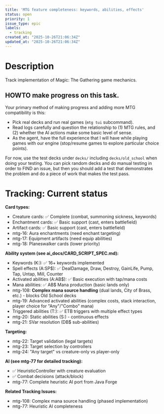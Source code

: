 ```yaml
---
title: 'MTG feature completeness: keywords, abilities, effects'
status: open
priority: 1
issue_type: epic
labels:
  - tracking
created_at: "2025-10-26T21:06:34Z"
updated_at: "2025-10-26T21:06:34Z"
---
```


# Description

Track implementation of Magic: The Gathering game mechanics.

## HOWTO make progress on this task.

Your primary method of making progress and adding more MTG compatibility is this:

* Pick real decks and run real games (`mtg tui` subcommand).
* Read logs carefully and question the relationship to (1) MTG rules, and (2)
  whether the AI actions make some basic level of sense.
* As the agent, have the full experience that I will have while playing games
  with our engine (stop/resume games to explore particular choice points).

For now, use the test decks under `decks/` including `decks/old_school` when
doing your testing. You can pick random decks and do manual testing in order to
FIND an issue, but then you should add a test that demonstrates the problem and
do a piece of work that makes the test pass.


# Tracking: Current status

**Card types:**
- Creature cards: ✅ Complete (combat, summoning sickness, keywords)
- Enchantment cards: ✅ Basic support (cast, enters battlefield)
- Artifact cards: ✅ Basic support (cast, enters battlefield)
- mtg-16: Aura enchantments (need enchant targeting)
- mtg-17: Equipment artifacts (need equip abilities)
- mtg-18: Planeswalker cards (lower priority)

**Ability system (see ai_docs/CARD_SCRIPT_SPEC.md):**
- Keywords (K:): ✅ 16+ keywords implemented
- Spell effects (A:SP$): ✅ DealDamage, Draw, Destroy, GainLife, Pump, Tap, Untap, Mill, Counter
- Activated abilities (A:AB$): ✅ Basic execution with tap/mana costs
- Mana abilities: ✅ AB$ Mana production (basic lands only)
- mtg-108: **Complex mana source handling** (dual lands, City of Brass, etc.) - blocks Old School decks
- mtg-19: Advanced activated abilities (complex costs, stack interaction, player choice for "Any"/"Combo" mana)
- Triggered abilities (T:): ✅ ETB triggers with multiple effect types
- mtg-20: Static abilities (S:) - continuous effects
- mtg-21: SVar resolution (DB$ sub-abilities)

**Targeting:**
- mtg-22: Target validation (legal targets)
- mtg-23: Target selection by controllers
- mtg-24: "Any target" vs creature-only vs player-only

**AI (see mtg-77 for detailed tracking):**
- ✅ HeuristicController with creature evaluation
- ✅ Combat decisions (attack/block)
- mtg-77: Complete heuristic AI port from Java Forge

**Related Tracking Issues:**
- mtg-108: Complex mana source handling (phased implementation)
- mtg-77: Heuristic AI completeness
